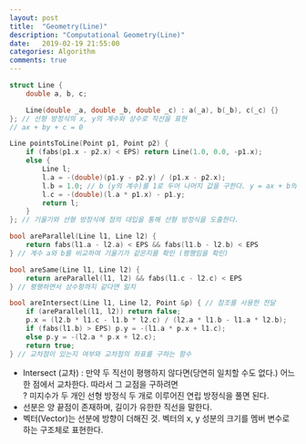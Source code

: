 ```yaml
---
layout: post
title:  "Geometry(Line)"
description: "Computational Geometry(Line)"
date:   2019-02-19 21:55:00
categories: Algorithm
comments: true
---
```

```c++
struct Line {
	double a, b, c;

	Line(double _a, double _b, double _c) : a(_a), b(_b), c(_c) {}
}; // 선형 방정식의 x, y의 계수와 상수로 직선을 표현
// ax + by + c = 0

Line pointsToLine(Point p1, Point p2) {
	if (fabs(p1.x - p2.x) < EPS) return Line(1.0, 0.0, -p1.x);
	else {
		Line l;
		l.a = -(double)(p1.y - p2.y) / (p1.x - p2.x);
		l.b = 1.0; // b (y의 계수)를 1로 두어 나머지 값을 구한다. y = ax + b의 형태
		l.c = -(double)(l.a * p1.x) - p1.y;
		return l;
	}
}; // 기울기와 선형 방정식에 점의 대입을 통해 선형 방정식을 도출한다.

bool areParallel(Line l1, Line l2) {
	return fabs(l1.a - l2.a) < EPS && fabs(l1.b - l2.b) < EPS
} // 계수 a와 b를 비교하여 기울기가 같은지를 확인 (평행임을 확인)

bool areSame(Line l1, Line l2) {
	return areParallel(l1, l2) && fabs(l1.c - l2.c) < EPS
} // 평행하면서 상수항까지 같다면 일치

bool areIntersect(Line l1, Line l2, Point &p) { // 참조를 사용한 전달
	if (areParallel(l1, l2)) return false;
	p.x = (l2.b * l1.c - l1.b * l2.c) / (l2.a * l1.b - l1.a * l2.b);
	if (fabs(l1.b) > EPS) p.y = -(l1.a * p.x + l1.c);
	else p.y = -(l2.a * p.x + l2.c);
	return true;
} // 교차점이 있는지 여부와 교차점의 좌표를 구하는 함수
```

* Intersect (교차) : 만약 두 직선이 평행하지 않다면(당연히 일치할 수도 없다.) 어느 한 점에서 교차한다. 따라서 그 교점을 구하려면  
    ?    미지수가 두 개인 선형 방정식 두 개로 이루어진 연립 방정식을 풀면 된다.
* 선분은 양 끝점이 존재하며, 길이가 유한한 직선을 말한다.
* 벡터(Vector)는 선분에 방향이 더해진 것. 벡터의 x, y 성분의 크기를 멤버 변수로 하는 구조체로 표현한다.